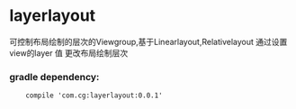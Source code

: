 # layerlayout
可控制布局绘制的层次的Viewgroup,基于Linearlayout,Relativelayout
通过设置view的layer 值 更改布局绘制层次

### gradle dependency:
```
    compile 'com.cg:layerlayout:0.0.1'
```

